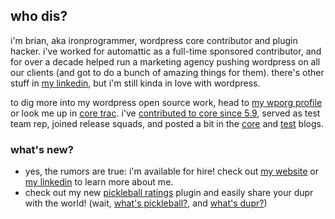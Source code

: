 ## who dis?

i'm brian, aka ironprogrammer, wordpress core contributor and plugin hacker. i've worked for automattic as a full-time sponsored contributor, and for over a decade helped run a marketing agency pushing wordpress on all our clients (and got to do a bunch of amazing things for them). there's other stuff in [my linkedin](https://www.linkedin.com/in/brianalexander/), but i'm still kinda in love with wordpress.

to dig more into my wordpress open source work, head to [my wporg profile](https://profiles.wordpress.org/ironprogrammer/) or look me up in [core trac](https://core.trac.wordpress.org/search?q=props+ironprogrammer&noquickjump=1&changeset=on&ticket=on). i've [contributed to core since 5.9](https://peterwilson.cc/wordpress-contribution-history/?wp-credit-history-username=ironprogrammer), served as test team rep, joined release squads, and posted a bit in the [core](https://make.wordpress.org/core/author/ironprogrammer/) and [test](https://make.wordpress.org/test/author/ironprogrammer/) blogs.

### what's new?
- yes, the rumors are true: i'm available for hire! check out [my website](https://brianalexander.com/) or [my linkedin](https://www.linkedin.com/in/brianalexander/) to learn more about me.
- check out my new [pickleball ratings](https://github.com/ironprogrammer/pickleball-ratings) plugin and easily share your dupr with the world! (wait, [what's pickleball?](https://en.wikipedia.org/wiki/Pickleball), and [what's dupr?](https://www.dupr.com/post/what-is-a-pickleball-rating))
